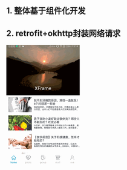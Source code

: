 ## 1. 整体基于组件化开发
## 2. retrofit+okhttp封装网络请求
![](https://github.com/xsy2015/XFrame/blob/master/app/src/main/res/assets/xsy.gif)</br>
